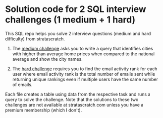 # Solution code for 2 SQL interview challenges (1 medium + 1 hard)

This SQL repo helps you solve 2 interview questions (medium and hard difficulty) from stratascratch. 

1) The [medium challenge](https://platform.stratascratch.com/coding-question?id=10315&python=) asks you to write a query that identifies cities with higher than average home prices when compared to the national average and show the city names.

2) The [hard challenge](https://platform.stratascratch.com/coding-question?id=10165&python=) requires you to find the email activity rank for each user where email activity rank is the total number of emails sent while returning unique rankings even if multiple users have the same number of emails.

Each file creates a table using data from the respective task and runs a query to solve the challenge. Note that the solutions to these two challenges are not available at stratascratch.com unless you have a premium membership (which I don't).
